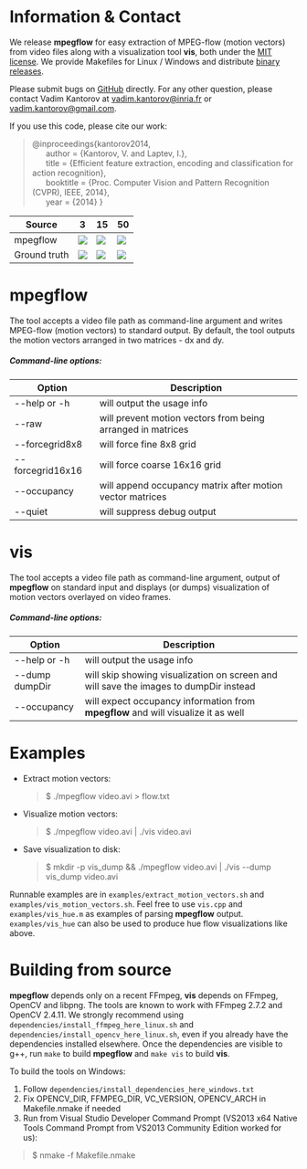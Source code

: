 # Information & Contact

We release **mpegflow** for easy extraction of MPEG-flow (motion vectors) from video files along with a visualization tool **vis**, both under the [MIT license](http://github.com/vadimkantorov/mpegflow/blob/master/LICENSE). We provide Makefiles for Linux / Windows and distribute [binary releases](http://github.com/vadimkantorov/mpegflow/releases).

Please submit bugs on [GitHub](http://github.com/vadimkantorov/mpeflow/issues) directly. For any other question, please contact Vadim Kantorov at vadim.kantorov@inria.fr or vadim.kantorov@gmail.com.

If you use this code, please cite our work:

> @inproceedings{kantorov2014,  
&nbsp;&nbsp;&nbsp;&nbsp;&nbsp;&nbsp;author = {Kantorov, V. and Laptev, I.},  
&nbsp;&nbsp;&nbsp;&nbsp;&nbsp;&nbsp;title = {Efficient feature extraction, encoding and classification for action recognition},  
&nbsp;&nbsp;&nbsp;&nbsp;&nbsp;&nbsp;booktitle = {Proc. Computer Vision and Pattern Recognition (CVPR), IEEE, 2014},  
&nbsp;&nbsp;&nbsp;&nbsp;&nbsp;&nbsp;year = {2014}
}

Source | 3 | 15 | 50
--- | --- | --- | ---
mpegflow | ![](https://raw.githubusercontent.com/vadimkantorov/mpegflow/master/examples/mpi_sintel_final_alley_1_vis_hue_examples/000003.png) | ![](https://raw.githubusercontent.com/vadimkantorov/mpegflow/master/examples/mpi_sintel_final_alley_1_vis_hue_examples/000015.png) | ![](https://raw.githubusercontent.com/vadimkantorov/mpegflow/master/examples/mpi_sintel_final_alley_1_vis_hue_examples/000050.png)
Ground truth | ![](https://raw.githubusercontent.com/vadimkantorov/mpegflow/master/examples/mpi_sintel_final_alley_1_vis_hue_examples/gt_frame_0002.png) | ![](https://raw.githubusercontent.com/vadimkantorov/mpegflow/master/examples/mpi_sintel_final_alley_1_vis_hue_examples/gt_frame_0014.png) | ![](https://raw.githubusercontent.com/vadimkantorov/mpegflow/master/examples/mpi_sintel_final_alley_1_vis_hue_examples/gt_frame_0049.png)

# mpegflow
The tool accepts a video file path as command-line argument and writes MPEG-flow (motion vectors) to standard output. By default, the tool outputs the motion vectors arranged in two matrices - dx and dy.

##### Command-line options:

Option | Description
--- | ---
--help or -h | will output the usage info
--raw | will prevent motion vectors from being arranged in matrices
--forcegrid8x8 | will force fine 8x8 grid
--forcegrid16x16 | will force coarse 16x16 grid
--occupancy | will append occupancy matrix after motion vector matrices
--quiet | will suppress debug output

# vis
The tool accepts a video file path as command-line argument, output of **mpegflow** on standard input and displays (or dumps) visualization of motion vectors overlayed on video frames.

##### Command-line options:

Option | Description
--- | ---
--help or -h | will output the usage info
--dump dumpDir | will skip showing visualization on screen and will save the images to dumpDir instead
--occupancy | will expect occupancy information from **mpegflow** and will visualize it as well

# Examples
- Extract motion vectors:
    > $ ./mpegflow video.avi > flow.txt

- Visualize motion vectors:
    > $ ./mpegflow video.avi | ./vis video.avi

- Save visualization to disk:
    > $ mkdir -p vis_dump && ./mpegflow video.avi | ./vis --dump vis_dump video.avi

Runnable examples are in ```examples/extract_motion_vectors.sh``` and ```examples/vis_motion_vectors.sh```. Feel free to use ```vis.cpp``` and ```examples/vis_hue.m``` as examples of parsing **mpegflow** output. ```examples/vis_hue``` can also be used to produce hue flow visualizations like above.

# Building from source
**mpegflow** depends only on a recent FFmpeg, **vis** depends on FFmpeg, OpenCV and libpng. The tools are known to work with FFmpeg 2.7.2 and OpenCV 2.4.11. We strongly recommend using ```dependencies/install_ffmpeg_here_linux.sh``` and ```dependencies/install_opencv_here_linux.sh```, even if you already have the dependencies installed elsewhere. Once the dependencies are visible to g++, run ```make``` to build **mpegflow** and ```make vis``` to build **vis**.

To build the tools on Windows:

1. Follow ```dependencies/install_dependencies_here_windows.txt```
2. Fix OPENCV_DIR, FFMPEG_DIR, VC_VERSION, OPENCV_ARCH in Makefile.nmake if needed
3. Run from Visual Studio Developer Command Prompt (VS2013 x64 Native Tools Command Prompt from VS2013 Community Edition worked for us):

 > $ nmake -f Makefile.nmake

